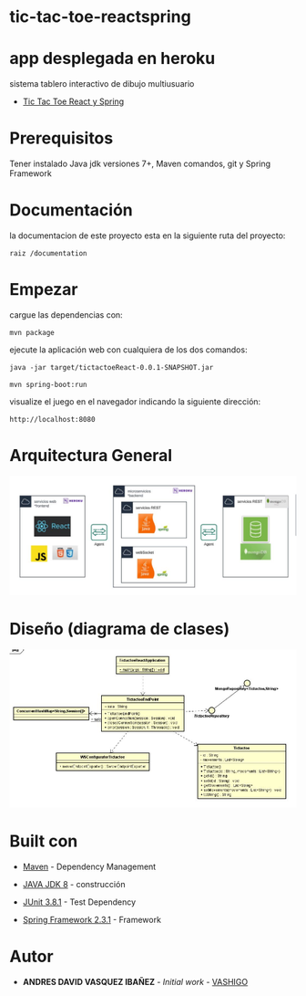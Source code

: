 # tic-tac-toe-reactspring

# app desplegada en heroku

sistema tablero interactivo de dibujo multiusuario 

* [Tic Tac Toe React y Spring](https://reac-tictactoe.herokuapp.com/)


# Prerequisitos

Tener instalado Java jdk versiones 7+, Maven comandos, git y Spring Framework

# Documentación

la documentacion de este proyecto esta en la siguiente ruta del proyecto:

```
raiz /documentation
```

# Empezar

cargue las dependencias con:

```
mvn package
```

ejecute la aplicación web con cualquiera de los dos comandos:

```
java -jar target/tictactoeReact-0.0.1-SNAPSHOT.jar
```

```
mvn spring-boot:run
```

visualize el juego en el navegador indicando la siguiente dirección:

```
http://localhost:8080
```

# Arquitectura General

<p align="center">
    <img  src="img/arquitectura.JPG">
</p>

# Diseño (diagrama de clases)

<p align="center">
    <img  src="img/diagrama.JPG">
</p>

# Built con

* [Maven](https://maven.apache.org/) - Dependency Management
* [JAVA JDK 8](http://www.oracle.com/technetwork/java/javase/overview/index.html) - construcción
* [JUnit 3.8.1](https://mvnrepository.com/artifact/junit/junit/3.8.1) - Test Dependency

* [Spring Framework 2.3.1](https://spring.io/projects/spring-framework) - Framework



# Autor

* **ANDRES DAVID VASQUEZ IBAÑEZ** - *Initial work* - [VASHIGO](https://github.com/vashigo)